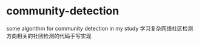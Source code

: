 # community-detection
some algorithm for community detection in my study
学习复杂网络社区检测方向相关的社团检测的代码手写实现

